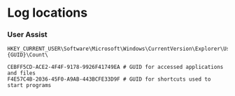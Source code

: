# Log locations

### User Assist
```
HKEY_CURRENT_USER\Software\Microsoft\Windows\CurrentVersion\Explorer\UserAssist\{GUID}\Count\
```
```
CEBFF5CD-ACE2-4F4F-9178-9926F41749EA # GUID for accessed applications and files
F4E57C4B-2036-45F0-A9AB-443BCFE33D9F # GUID for shortcuts used to start programs
```
